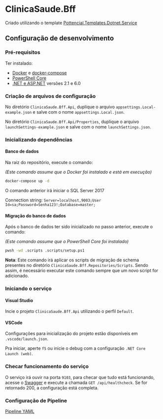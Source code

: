 # ClinicaSaude.Bff

Criado utilizando o template [Pottencial.Templates.Dotnet.Service](https://pottencial.visualstudio.com/Pottencial.Arquitetura/_git/Pottencial.Templates.Dotnet.Service)

## Configuração de desenvolvimento

### Pré-requisitos

Ter instalado:

- [Docker](https://www.docker.com/get-started) e [docker-compose](https://docs.docker.com/compose/install/)
- [PowerShell Core](https://docs.microsoft.com/pt-br/powershell/scripting/install/installing-powershell?view=powershell-7.1)
- [.NET e ASP.NET](https://dotnet.microsoft.com/download) versões 2.1 e 6.0

### Criação de arquivos de configuração

No diretório `ClinicaSaude.Bff.Api`, duplique o arquivo `appsettings.Local-example.json` e salve com o nome `appsettings.Local.json`.

No diretório `ClinicaSaude.Bff.Api/Properties`, duplique o arquivo `launchSettings-example.json` e salve com o nome `launchSettings.json`.

### Inicializando dependências

#### Banco de dados

Na raiz do repositório, execute o comando:

_(Este comando assume que o Docker foi instalado e está em execução)_

```sh
docker-compose up -d
```

O comando anterior irá iniciar o SQL Server 2017

Connection string: `Server=localhost,9003;User Id=sa;Password=Senha123!;Database=master;`

#### Migração do banco de dados

Após o banco de dados ter sido inicializado no passo anterior, execute o comando:

_(Este comando assume que o PowerShell Core foi instalado)_

```sh
pwsh -wd .scripts .scripts/setup.ps1
```

**Nota**: Este comando irá aplicar os scripts de migração de schema presentes no diretório `ClinicaSaude.Bff.Repositories/Scripts`. Sendo assim, é necessário executar este comando sempre que um novo script for adicionado.


### Iniciando o serviço

#### Visual Studio

Incie o projeto `ClinicaSaude.Bff.Api` utilizando o perfil `Default`.

#### VSCode

Configurações para inicialização do projeto estão disponíveis em `.vscode/launch.json`.

Pra iniciar, aperte `f5` ou inicie o debug com a configuração `.NET Core Launch (web)`.

### Checar funcionamento do serviço

O serviço irá ouvir na porta `9103`, para checar que tudo está funcionando, acesse o [Swagger](http://localhost:9103/api-docs) e execute a chamada `GET /api/healthcheck`. Se for retornado 200, a configuração está completa.

### Configuração de Pipeline
[Pipeline YAML](PIPELINE_YAML.md)